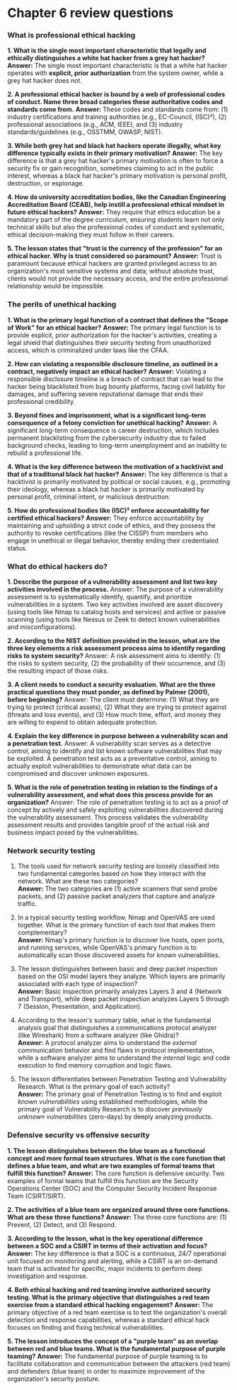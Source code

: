 # Chapter 6 review questions

### What is professional ethical hacking

**1. What is the single most important characteristic that legally and ethically distinguishes a white hat hacker from a grey hat hacker?**
**Answer:** The single most important characteristic is that a white hat hacker operates with **explicit, prior authorization** from the system owner, while a grey hat hacker does not.

**2. A professional ethical hacker is bound by a web of professional codes of conduct. Name three broad categories these authoritative codes and standards come from.**
**Answer:** These codes and standards come from: (1) industry certifications and training authorities (e.g., EC-Council, (ISC)²), (2) professional associations (e.g., ACM, IEEE), and (3) industry standards/guidelines (e.g., OSSTMM, OWASP, NIST).

**3. While both grey hat and black hat hackers operate illegally, what key difference typically exists in their primary motivation?**
**Answer:** The key difference is that a grey hat hacker's primary motivation is often to force a security fix or gain recognition, sometimes claiming to act in the public interest, whereas a black hat hacker's primary motivation is personal profit, destruction, or espionage.

**4. How do university accreditation bodies, like the Canadian Engineering Accreditation Board (CEAB), help instill a professional ethical mindset in future ethical hackers?**
**Answer:** They require that ethics education be a mandatory part of the degree curriculum, ensuring students learn not only technical skills but also the professional codes of conduct and systematic, ethical decision-making they must follow in their careers.

**5. The lesson states that "trust is the currency of the profession" for an ethical hacker. Why is trust considered so paramount?**
**Answer:** Trust is paramount because ethical hackers are granted privileged access to an organization's most sensitive systems and data; without absolute trust, clients would not provide the necessary access, and the entire professional relationship would be impossible.

### The perils of unethical hacking

**1. What is the primary legal function of a contract that defines the "Scope of Work" for an ethical hacker?**
**Answer:** The primary legal function is to provide explicit, prior authorization for the hacker's activities, creating a legal shield that distinguishes their security testing from unauthorized access, which is criminalized under laws like the CFAA.

**2. How can violating a responsible disclosure timeline, as outlined in a contract, negatively impact an ethical hacker?**
**Answer:** Violating a responsible disclosure timeline is a breach of contract that can lead to the hacker being blacklisted from bug bounty platforms, facing civil liability for damages, and suffering severe reputational damage that ends their professional credibility.

**3. Beyond fines and imprisonment, what is a significant long-term consequence of a felony conviction for unethical hacking?**
**Answer:** A significant long-term consequence is career destruction, which includes permanent blacklisting from the cybersecurity industry due to failed background checks, leading to long-term unemployment and an inability to rebuild a professional life.

**4. What is the key difference between the motivation of a hacktivist and that of a traditional black hat hacker?**
**Answer:** The key difference is that a hacktivist is primarily motivated by political or social causes, e.g., promoting their ideology, whereas a black hat hacker is primarily motivated by personal profit, criminal intent, or malicious destruction.

**5. How do professional bodies like (ISC)² enforce accountability for certified ethical hackers?** **Answer:** They enforce accountability by maintaining and upholding a strict code of ethics, and they possess the authority to revoke certifications (like the CISSP) from members who engage in unethical or illegal behavior, thereby ending their credentialed status.

### What do ethical hackers do?

**1. Describe the purpose of a vulnerability assessment and list two key activities involved in the process.**
Answer: The purpose of a vulnerability assessment is to systematically identify, quantify, and prioritize vulnerabilities in a system. Two key activities involved are asset discovery (using tools like Nmap to catalog hosts and services) and active or passive scanning (using tools like Nessus or Zeek to detect known vulnerabilities and misconfigurations).

**2. According to the NIST definition provided in the lesson, what are the three key elements a risk assessment process aims to identify regarding risks to system security?**
Answer: A risk assessment aims to identify: (1) the risks to system security, (2) the probability of their occurrence, and (3) the resulting impact of those risks.

**3. A client needs to conduct a security evaluation. What are the three practical questions they must ponder, as defined by Palmer (2001), before beginning?**
Answer: The client must determine: (1) What they are trying to protect (critical assets), (2) What they are trying to protect against (threats and loss events), and (3) How much time, effort, and money they are willing to expend to obtain adequate protection.

**4. Explain the key difference in purpose between a vulnerability scan and a penetration test.** Answer: A vulnerability scan serves as a detective control, aiming to identify and list known software vulnerabilities that may be exploited. A penetration test acts as a preventative control, aiming to actually exploit vulnerabilities to demonstrate what data can be compromised and discover unknown exposures.

**5. What is the role of penetration testing in relation to the findings of a vulnerability assessment, and what does this process provide for an organization?**
Answer: The role of penetration testing is to act as a proof of concept by actively and safely exploiting vulnerabilities discovered during the vulnerability assessment. This process validates the vulnerability assessment results and provides tangible proof of the actual risk and business impact posed by the vulnerabilities.

### Network security testing

1. The tools used for network security testing are loosely classified into two fundamental categories based on how they interact with the network. What are these two categories?  
    **Answer:** The two categories are (1) active scanners that send probe packets, and (2) passive packet analyzers that capture and analyze traffic.
    
2. In a typical security testing workflow, Nmap and OpenVAS are used together. What is the primary function of each tool that makes them complementary?  
    **Answer:** Nmap's primary function is to discover live hosts, open ports, and running services, while OpenVAS's primary function is to automatically scan those discovered assets for known vulnerabilities.
    
3. The lesson distinguishes between basic and deep packet inspection based on the OSI model layers they analyze. Which layers are primarily associated with each type of inspection?  
    **Answer:** Basic inspection primarily analyzes Layers 3 and 4 (Network and Transport), while deep packet inspection analyzes Layers 5 through 7 (Session, Presentation, and Application).
    
4. According to the lesson's summary table, what is the fundamental analysis goal that distinguishes a communications protocol analyzer (like Wireshark) from a software analyzer (like Ghidra)?  
    **Answer:** A protocol analyzer aims to understand the _external_ communication behavior and find flaws in protocol implementation, while a software analyzer aims to understand the _internal_ logic and code execution to find memory corruption and logic flaws.
    
5. The lesson differentiates between Penetration Testing and Vulnerability Research. What is the primary goal of each activity?  
    **Answer:** The primary goal of Penetration Testing is to find and exploit _known vulnerabilities_ using established methodologies, while the primary goal of Vulnerability Research is to discover _previously unknown vulnerabilities_ (zero-days) by deeply analyzing products.

### Defensive security vs offensive security

**1. The lesson distinguishes between the blue team as a functional concept and more formal team structures. What is the core function that defines a blue team, and what are two examples of formal teams that fulfill this function?**
**Answer:** The core function is defensive security. Two examples of formal teams that fulfill this function are the Security Operations Center (SOC) and the Computer Security Incident Response Team (CSIRT/SIRT).

**2. The activities of a blue team are organized around three core functions. What are these three functions?**
**Answer:** The three core functions are: (1) Prevent, (2) Detect, and (3) Respond.

**3. According to the lesson, what is the key operational difference between a SOC and a CSIRT in terms of their activation and focus?**
**Answer:** The key difference is that a SOC is a continuous, 24/7 operational unit focused on monitoring and alerting, while a CSIRT is an on-demand team that is activated for specific, major incidents to perform deep investigation and response.

**4. Both ethical hacking and red teaming involve authorized security testing. What is the primary objective that distinguishes a red team exercise from a standard ethical hacking engagement?**
**Answer:** The primary objective of a red team exercise is to test the organization's overall detection and response capabilities, whereas a standard ethical hack focuses on finding and fixing technical vulnerabilities.

**5. The lesson introduces the concept of a "purple team" as an overlap between red and blue teams. What is the fundamental purpose of purple teaming?**
**Answer:** The fundamental purpose of purple teaming is to facilitate collaboration and communication between the attackers (red team) and defenders (blue team) in order to maximize improvement of the organization's security posture.
